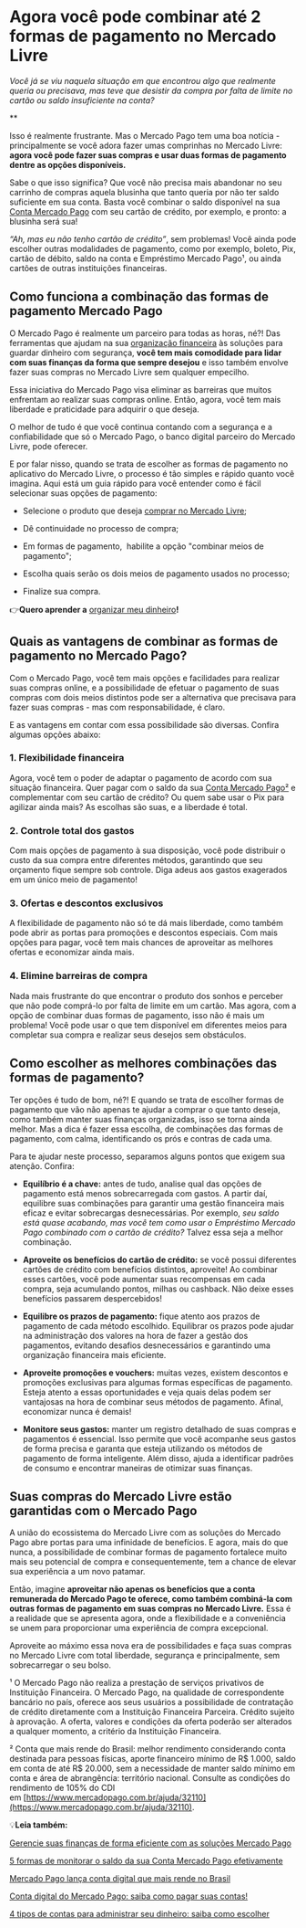 # Agora você pode combinar até 2 formas de pagamento no Mercado Livre

*Você já se viu naquela situação em que encontrou algo que realmente queria ou precisava, mas teve que desistir da compra por falta de limite no cartão ou saldo insuficiente na conta?*

**

Isso é realmente frustrante. Mas o Mercado Pago tem uma boa notícia - principalmente se você adora fazer umas comprinhas no Mercado Livre: **agora você pode fazer suas compras e usar duas formas de pagamento dentre as opções disponíveis.**

Sabe o que isso significa? Que você não precisa mais abandonar no seu carrinho de compras aquela blusinha que tanto queria por não ter saldo suficiente em sua conta. Basta você combinar o saldo disponível na sua [Conta Mercado Pago](https://meubolso.mercadopago.com.br/tudo-o-que-voce-precisa-saber-sobre-a-conta-mercado-pago) com seu cartão de crédito, por exemplo, e pronto: a blusinha será sua!

*“Ah, mas eu não tenho cartão de crédito”*, sem problemas! Você ainda pode escolher outras modalidades de pagamento, como por exemplo, boleto, Pix, cartão de débito, saldo na conta e Empréstimo Mercado Pago¹, ou ainda cartões de outras instituições financeiras.

## Como funciona a combinação das formas de pagamento Mercado Pago

O Mercado Pago é realmente um parceiro para todas as horas, né?! Das ferramentas que ajudam na sua [organização financeira](https://meubolso.mercadopago.com.br/conta-mercado-pago-organizar-financas) às soluções para guardar dinheiro com segurança, **você tem mais comodidade para lidar com suas finanças da forma que sempre desejou** e isso também envolve fazer suas compras no Mercado Livre sem qualquer empecilho.

Essa iniciativa do Mercado Pago visa eliminar as barreiras que muitos enfrentam ao realizar suas compras online. Então, agora, você tem mais liberdade e praticidade para adquirir o que deseja.

O melhor de tudo é que você continua contando com a segurança e a confiabilidade que só o Mercado Pago, o banco digital parceiro do Mercado Livre, pode oferecer.

E por falar nisso, quando se trata de escolher as formas de pagamento no aplicativo do Mercado Livre, o processo é tão simples e rápido quanto você imagina. Aqui está um guia rápido para você entender como é fácil selecionar suas opções de pagamento:

- Selecione o produto que deseja [comprar no Mercado Livre](https://meubolso.mercadopago.com.br/comprar-no-mercado-livre-e-pagar-com-mercado-pago); 

- Dê continuidade no processo de compra; 

- Em formas de pagamento,  habilite a opção "combinar meios de pagamento";

- Escolha quais serão os dois meios de pagamento usados no processo;

- Finalize sua compra. 

👉**Quero aprender a** [organizar meu dinheiro](https://meubolso.mercadopago.com.br/metas-financeiras-com-o-mercado-pago)**!**

## Quais as vantagens de combinar as formas de pagamento no Mercado Pago?

Com o Mercado Pago, você tem mais opções e facilidades para realizar suas compras online, e a possibilidade de efetuar o pagamento de suas compras com dois meios distintos pode ser a alternativa que precisava para fazer suas compras - mas com responsabilidade, é claro.

E as vantagens em contar com essa possibilidade são diversas. Confira algumas opções abaixo:

### 1. Flexibilidade financeira

Agora, você tem o poder de adaptar o pagamento de acordo com sua situação financeira. Quer pagar com o saldo da sua [Conta Mercado Pago²](https://meubolso.mercadopago.com.br/servicos-financeiros-conta-mercado-pago) e complementar com seu cartão de crédito? Ou quem sabe usar o Pix para agilizar ainda mais? As escolhas são suas, e a liberdade é total.

### 2. Controle total dos gastos

Com mais opções de pagamento à sua disposição, você pode distribuir o custo da sua compra entre diferentes métodos, garantindo que seu orçamento fique sempre sob controle. Diga adeus aos gastos exagerados em um único meio de pagamento!

### 3. Ofertas e descontos exclusivos

A flexibilidade de pagamento não só te dá mais liberdade, como também pode abrir as portas para promoções e descontos especiais. Com mais opções para pagar, você tem mais chances de aproveitar as melhores ofertas e economizar ainda mais.

### 4. Elimine barreiras de compra

Nada mais frustrante do que encontrar o produto dos sonhos e perceber que não pode comprá-lo por falta de limite em um cartão. Mas agora, com a opção de combinar duas formas de pagamento, isso não é mais um problema! Você pode usar o que tem disponível em diferentes meios para completar sua compra e realizar seus desejos sem obstáculos.

## Como escolher as melhores combinações das formas de pagamento?

Ter opções é tudo de bom, né?! E quando se trata de escolher formas de pagamento que vão não apenas te ajudar a comprar o que tanto deseja, como também manter suas finanças organizadas, isso se torna ainda melhor. Mas a dica é fazer essa escolha, de combinações das formas de pagamento, com calma, identificando os prós e contras de cada uma.

Para te ajudar neste processo, separamos alguns pontos que exigem sua atenção. Confira:

- **Equilíbrio é a chave:** antes de tudo, analise qual das opções de pagamento está menos sobrecarregada com gastos. A partir daí, equilibre suas combinações para garantir uma gestão financeira mais eficaz e evitar sobrecargas desnecessárias. Por exemplo, *seu saldo está quase acabando, mas você tem como usar o Empréstimo Mercado Pago combinado com o cartão de crédito?* Talvez essa seja a melhor combinação. 

- **Aproveite os benefícios do cartão de crédito:** se você possui diferentes cartões de crédito com benefícios distintos, aproveite! Ao combinar esses cartões, você pode aumentar suas recompensas em cada compra, seja acumulando pontos, milhas ou cashback. Não deixe esses benefícios passarem despercebidos!

- **Equilibre os prazos de pagamento:** fique atento aos prazos de pagamento de cada método escolhido. Equilibrar os prazos pode ajudar na administração dos valores na hora de fazer a gestão dos pagamentos, evitando desafios desnecessários e garantindo uma organização financeira mais eficiente.

- **Aproveite promoções e vouchers:** muitas vezes, existem descontos e promoções exclusivas para algumas formas específicas de pagamento. Esteja atento a essas oportunidades e veja quais delas podem ser vantajosas na hora de combinar seus métodos de pagamento. Afinal, economizar nunca é demais!

- **Monitore seus gastos:** manter um registro detalhado de suas compras e pagamentos é essencial. Isso permite que você acompanhe seus gastos de forma precisa e garanta que esteja utilizando os métodos de pagamento de forma inteligente. Além disso, ajuda a identificar padrões de consumo e encontrar maneiras de otimizar suas finanças.

## Suas compras do Mercado Livre estão garantidas com o Mercado Pago

A união do ecossistema do Mercado Livre com as soluções do Mercado Pago abre portas para uma infinidade de benefícios. E agora, mais do que nunca, a possibilidade de combinar formas de pagamento fortalece muito mais seu potencial de compra e consequentemente, tem a chance de elevar sua experiência a um novo patamar.

Então, imagine **aproveitar não apenas os benefícios que a conta remunerada do Mercado Pago te oferece, como também combiná-la com outras formas de pagamento em suas compras no Mercado Livre.** Essa é a realidade que se apresenta agora, onde a flexibilidade e a conveniência se unem para proporcionar uma experiência de compra excepcional.

Aproveite ao máximo essa nova era de possibilidades e faça suas compras no Mercado Livre com total liberdade, segurança e principalmente, sem sobrecarregar o seu bolso.

¹ O Mercado Pago não realiza a prestação de serviços privativos de Instituição Financeira. O Mercado Pago, na qualidade de correspondente bancário no país, oferece aos seus usuários a possibilidade de contratação de crédito diretamente com a Instituição Financeira Parceira. Crédito sujeito à aprovação. A oferta, valores e condições da oferta poderão ser alterados a qualquer momento, a critério da Instituição Financeira.

² Conta que mais rende do Brasil: melhor rendimento considerando conta destinada para pessoas físicas, aporte financeiro mínimo de R$ 1.000, saldo em conta de até R$ 20.000, sem a necessidade de manter saldo mínimo em conta e área de abrangência: território nacional. Consulte as condições do rendimento de 105% do CDI em [https://www.mercadopago.com.br/ajuda/32110](https://www.mercadopago.com.br/ajuda/32110).

💡**Leia também:**

[Gerencie suas finanças de forma eficiente com as soluções Mercado Pago](https://meubolso.mercadopago.com.br/solucoes-mercado-pago)

[5 formas de monitorar o saldo da sua Conta Mercado Pago efetivamente](https://meubolso.mercadopago.com.br/monitorar-saldo-conta-mercado-pago)

[Mercado Pago lança conta digital que mais rende no Brasil](https://meubolso.mercadopago.com.br/conta-digital-que-mais-rende-mercado-pago)

[Conta digital do Mercado Pago: saiba como pagar suas contas!](https://meubolso.mercadopago.com.br/pagar-contas-conta-digital-do-mercado-pago)

[4 tipos de contas para administrar seu dinheiro: saiba como escolher](https://meubolso.mercadopago.com.br/4-tipos-de-contas-para-administrar-seu-dinheiro-saiba-como-escolher)